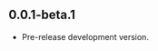 <!-- 
BSD 3-Clause License
Copyright (c) 2022, GM Consult Pty Ltd
All rights reserved. 
-->

## 0.0.1-beta.1

- Pre-release development version.
